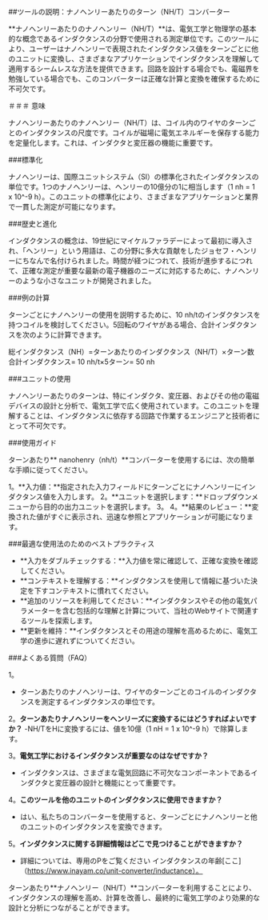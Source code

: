 ##ツールの説明：ナノヘンリーあたりのターン（NH/T）コンバーター

**ナノヘンリーあたりのナノヘンリー（NH/T）**は、電気工学と物理学の基本的な概念であるインダクタンスの分野で使用される測定単位です。このツールにより、ユーザーはナノヘンリーで表現されたインダクタンス値をターンごとに他のユニットに変換し、さまざまなアプリケーションでインダクタンスを理解して適用するシームレスな方法を提供できます。回路を設計する場合でも、電磁界を勉強している場合でも、このコンバーターは正確な計算と変換を確保するために不可欠です。

＃＃＃ 意味

ナノヘンリーあたりのナノヘンリー（NH/T）は、コイル内のワイヤのターンごとのインダクタンスの尺度です。コイルが磁場に電気エネルギーを保存する能力を定量化します。これは、インダクタと変圧器の機能に重要です。

###標準化

ナノヘンリーは、国際ユニットシステム（SI）の標準化されたインダクタンスの単位です。1つのナノヘンリーは、ヘンリーの10億分の1に相当します（1 nh = 1 x 10^-9 h）。このユニットの標準化により、さまざまなアプリケーションと業界で一貫した測定が可能になります。

###歴史と進化

インダクタンスの概念は、19世紀にマイケルファラデーによって最初に導入され、「ヘンリー」という用語は、この分野に多大な貢献をしたジョセフ・ヘンリーにちなんで名付けられました。時間が経つにつれて、技術が進歩するにつれて、正確な測定が重要な最新の電子機器のニーズに対応するために、ナノヘンリーのような小さなユニットが開発されました。

###例の計算

ターンごとにナノヘンリーの使用を説明するために、10 nh/tのインダクタンスを持つコイルを検討してください。5回転のワイヤがある場合、合計インダクタンスを次のように計算できます。

総インダクタンス（NH）=ターンあたりのインダクタンス（NH/T）×ターン数
合計インダクタンス= 10 nh/t×5ターン= 50 nh

###ユニットの使用

ナノヘンリーあたりのターンは、特にインダクタ、変圧器、およびその他の電磁デバイスの設計と分析で、電気工学で広く使用されています。このユニットを理解することは、インダクタンスに依存する回路で作業するエンジニアと技術者にとって不可欠です。

###使用ガイド

ターンあたり** nanohenry（nh/t）**コンバーターを使用するには、次の簡単な手順に従ってください。

1。**入力値：**指定された入力フィールドにターンごとにナノヘンリーにインダクタンス値を入力します。
2。**ユニットを選択します：**ドロップダウンメニューから目的の出力ユニットを選択します。
3。
4。**結果のレビュー：**変換された値がすぐに表示され、迅速な参照とアプリケーションが可能になります。

###最適な使用法のためのベストプラクティス

-  **入力をダブルチェックする：**入力値を常に確認して、正確な変換を確認してください。
-  **コンテキストを理解する：**インダクタンスを使用して情報に基づいた決定を下すコンテキストに慣れてください。
-  **追加のリソースを利用してください：**インダクタンスやその他の電気パラメーターを含む包括的な理解と計算について、当社のWebサイトで関連するツールを探索します。
-  **更新を維持：**インダクタンスとその用途の理解を高めるために、電気工学の進歩に遅れずについてください。

###よくある質問（FAQ）

1。
- ターンあたりのナノヘンリーは、ワイヤのターンごとのコイルのインダクタンスを測定するインダクタンスの単位です。

2。**ターンあたりナノヘンリーをヘンリーズに変換するにはどうすればよいですか？**
-NH/TをHに変換するには、値を10億（1 nH = 1 x 10^-9 h）で除算します。

3。**電気工学におけるインダクタンスが重要なのはなぜですか？**
- インダクタンスは、さまざまな電気回路に不可欠なコンポーネントであるインダクタと変圧器の設計と機能にとって重要です。

4。**このツールを他のユニットのインダクタンスに使用できますか？**
- はい、私たちのコンバーターを使用すると、ターンごとにナノヘンリーと他のユニットのインダクタンスを変換できます。

5。**インダクタンスに関する詳細情報はどこで見つけることができますか？**
- 詳細については、専用のPをご覧ください インダクタンスの年齢[ここ]（https://www.inayam.co/unit-converter/inductance）。

ターンあたり**ナノヘンリー（NH/T）**コンバーターを利用することにより、インダクタンスの理解を高め、計算を改善し、最終的に電気工学のより効果的な設計と分析につながることができます。